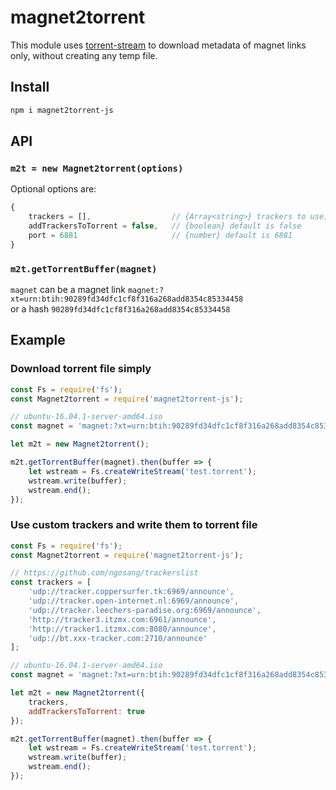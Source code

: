 # magnet2torrent

This module uses [torrent-stream](https://www.npmjs.com/package/torrent-stream) to download metadata of magnet links only, without creating any temp file.

## Install

```bash
npm i magnet2torrent-js
```

## API

### `m2t = new Magnet2torrent(options)`

Optional options are:

```javascript
{
    trackers = [],                  // {Array<string>} trackers to use, default is []
    addTrackersToTorrent = false,   // {boolean} default is false
    port = 6881                     // {number} default is 6881
}
```

### `m2t.getTorrentBuffer(magnet)`

`magnet` can be a magnet link `magnet:?xt=urn:btih:90289fd34dfc1cf8f316a268add8354c85334458`  
or a hash `90289fd34dfc1cf8f316a268add8354c85334458`

## Example

### Download torrent file simply

```javascript
const Fs = require('fs');
const Magnet2torrent = require('magnet2torrent-js');

// ubuntu-16.04.1-server-amd64.iso
const magnet = 'magnet:?xt=urn:btih:90289fd34dfc1cf8f316a268add8354c85334458';

let m2t = new Magnet2torrent();

m2t.getTorrentBuffer(magnet).then(buffer => {
    let wstream = Fs.createWriteStream('test.torrent');
    wstream.write(buffer);
    wstream.end();
});
```

### Use custom trackers and write them to torrent file

```javascript
const Fs = require('fs');
const Magnet2torrent = require('magnet2torrent-js');

// https://github.com/ngosang/trackerslist
const trackers = [
    'udp://tracker.coppersurfer.tk:6969/announce',
    'udp://tracker.open-internet.nl:6969/announce',
    'udp://tracker.leechers-paradise.org:6969/announce',
    'http://tracker3.itzmx.com:6961/announce',
    'http://tracker1.itzmx.com:8080/announce',
    'udp://bt.xxx-tracker.com:2710/announce'
];

// ubuntu-16.04.1-server-amd64.iso
const magnet = 'magnet:?xt=urn:btih:90289fd34dfc1cf8f316a268add8354c85334458';

let m2t = new Magnet2torrent({
    trackers,
    addTrackersToTorrent: true
});

m2t.getTorrentBuffer(magnet).then(buffer => {
    let wstream = Fs.createWriteStream('test.torrent');
    wstream.write(buffer);
    wstream.end();
});
```
